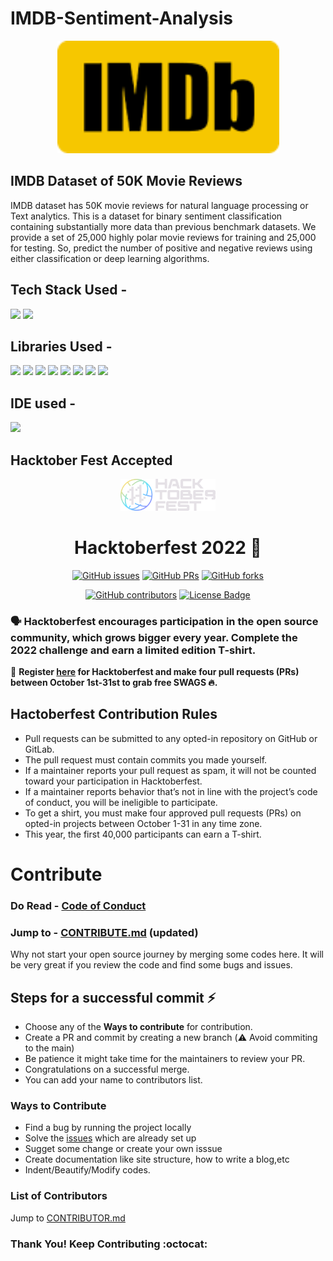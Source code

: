 # IMDB-Sentiment-Analysis

<p align="center">
  <img src="https://github.com/debamitr1012/IMDB-Sentiment-Analysis/blob/main/imdb.png" width="355" height="180"/>
</p>

## IMDB Dataset of 50K Movie Reviews

IMDB dataset has 50K movie reviews for natural language processing or Text analytics. This is a dataset for binary sentiment classification containing substantially more data than previous benchmark datasets. We provide a set of 25,000 highly polar movie reviews for training and 25,000 for testing. So, predict the number of positive and negative reviews using either classification or deep learning algorithms.

## Tech Stack Used -

<img src="https://img.shields.io/badge/python%20-%2314354C.svg?&style=for-the-badge&logo=python&logoColor=white"/> <img src="https://img.shields.io/badge/jupyternotebook%20-%2314354C.svg?&style=for-the-badge&logo=jupyternotebook&logoColor=white"/>

## Libraries Used -

<img src="https://img.shields.io/badge/numpy%20-%2314354C.svg?&style=for-the-badge&logo=numpy&logoColor=white"/> <img src="https://img.shields.io/badge/pandas%20-%2314354C.svg?&style=for-the-badge&logo=pandas&logoColor=white"/> <img src="https://img.shields.io/badge/pytorch%20-%2314354C.svg?&style=for-the-badge&logo=pytorch&logoColor=white"/> <img src="https://img.shields.io/badge/matplotlib%20-%2314354C.svg?&style=for-the-badge&logo=matplotlib&logoColor=white"/> <img src="https://img.shields.io/badge/seaborn%20-%2314354C.svg?&style=for-the-badge&logo=seaborn&logoColor=white"/> <img src="https://img.shields.io/badge/flask%20-%2314354C.svg?&style=for-the-badge&logo=flask&logoColor=white"/> <img src="https://img.shields.io/badge/nltk%20-%2314354C.svg?&style=for-the-badge&logo=nltk&logoColor=white"/>  <img src="https://img.shields.io/badge/pickle%20-%2314354C.svg?&style=for-the-badge&logo=pickle&logoColor=white"/>

## IDE used -

<img src="https://img.shields.io/badge/anaconda%20-%2314354C.svg?&style=for-the-badge&logo=anaconda&logoColor=white"/> 

## Hacktober Fest Accepted 

<p align="center">
    <a href="https://hacktoberfest.digitalocean.com/">
        <img src="https://github.com/debamitr1012/IMDB-Sentiment-Analysis/blob/main/Hfest-Logo-2-Color-Manga.svg" width="30%">
    </a>
</p>

<h1 align="center"> Hacktoberfest 2022 🎉</h1>

<div align="center">
   
[![GitHub issues](https://img.shields.io/github/issues/debamitr1012/Project-Template-Hacktoberfest22?color=pink&logo=github)](https://github.com/acm-iem/Project-Template-Hacktoberfest22/issues)        [![GitHub PRs](https://img.shields.io/github/issues-pr/debamitr1012/Project-Template-Hacktoberfest22?style=social&logo=github)](https://github.com/debamitr1012/Project-Template-Hacktoberfest22/pulls)                    [![GitHub forks](https://img.shields.io/github/forks/debamitr1012/Project-Template-Hacktoberfest22?logo=git)](https://github.com/debamitr1012/Project-Template-Hacktoberfest22/network)
   
   <a href="https://github.com/debamitr1012/IMDB-Sentiment-Analysis/blob/main/CONTRIBUTOR.md"><img alt="GitHub contributors" src="https://img.shields.io/github/contributors/debamitr1012/IMDB-Sentiment-Analysis?color=2b9348"></a>
<a href="https://github.com/debamitr1012/IMDB-Sentiment-Analysis/blob/master/LICENSE"><img src="https://img.shields.io/github/license/debamitr1012/IMDB-Sentiment-Analysis?color=2b9348" alt="License Badge"/></a>
</div>

</div>

### 🗣 Hacktoberfest encourages participation in the open source community, which grows bigger every year. Complete the 2022 challenge and earn a limited edition T-shirt.

📢 **Register [here](https://hacktoberfest.digitalocean.com) for Hacktoberfest and make four pull requests (PRs) between October 1st-31st to grab free SWAGS 🔥.**

## Hactoberfest Contribution Rules
- Pull requests can be submitted to any opted-in repository on GitHub or GitLab.
- The pull request must contain commits you made yourself.
- If a maintainer reports your pull request as spam, it will not be counted toward your participation in Hacktoberfest.
- If a maintainer reports behavior that’s not in line with the project’s code of conduct, you will be ineligible to participate.
- To get a shirt, you must make four approved pull requests (PRs) on opted-in projects between October 1-31 in any time zone.
- This year, the first 40,000 participants can earn a T-shirt.

# Contribute
   ### Do Read - [Code of Conduct](https://github.com/debamitr1012/IMDB-Sentiment-Analysis/blob/main/CODE_OF_CONDUCT.md)
   ### Jump to - [CONTRIBUTE.md](https://github.com/debamitr1012/IMDB-Sentiment-Analysis/blob/main/CONTRIBUTOR.md) (updated)
Why not start your open source journey by merging some codes here. It will be very great if you review the code and  find some bugs and issues.

## Steps for a successful commit :zap:
- Choose any of the **Ways to contribute** for contribution.
- Create a PR and commit by creating a new branch (:warning: Avoid commiting to the main)
- Be patience it might take time for the maintainers to review your PR.
- Congratulations on a successful merge.
- You can add your name to contributors list.

### Ways to Contribute 
  * Find a bug by running the project locally
  * Solve the [issues](https://github.com/chaitak-gorai/Project-Template-Hacktoberfest22/issues) which are already set up
  * Sugget some change or create your own isssue
  *  Create documentation like site structure, how to write a blog,etc
  *  Indent/Beautify/Modify codes.

### List of Contributors
   Jump to [CONTRIBUTOR.md](https://github.com/debamitr1012/IMDB-Sentiment-Analysis/blob/main/CONTRIBUTOR.md)
<br>
<p align = "center"><h3>Thank You! Keep Contributing :octocat:</h3></p>
